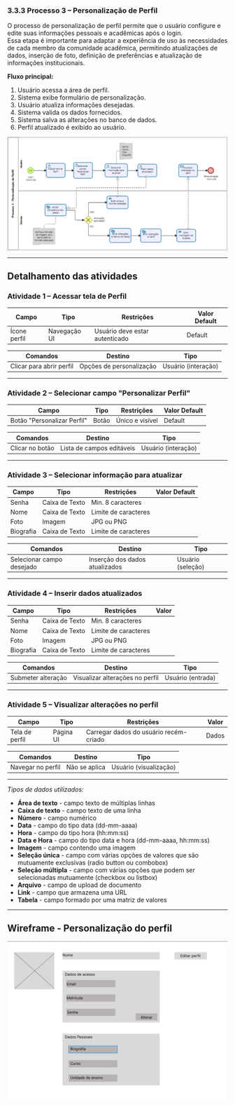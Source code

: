 ### 3.3.3 Processo 3 – Personalização de Perfil

O processo de personalização de perfil permite que o usuário configure e edite suas informações pessoais e acadêmicas após o login.  
Essa etapa é importante para adaptar a experiência de uso às necessidades de cada membro da comunidade acadêmica, permitindo atualizações de dados, inserção de foto, definição de preferências e atualização de informações institucionais.  

**Fluxo principal:**  
1. Usuário acessa a área de perfil.  
2. Sistema exibe formulário de personalização.  
3. Usuário atualiza informações desejadas.  
4. Sistema valida os dados fornecidos.  
5. Sistema salva as alterações no banco de dados.  
6. Perfil atualizado é exibido ao usuário.  

![PROCESSO 3 - Personalização de Perfil](../images/p3_PersonalizacaoPerfil.png "Modelo BPMN do Processo 3.")

---

## Detalhamento das atividades  

### Atividade 1 – Acessar tela de Perfil 

| **Campo**         | **Tipo**       | **Restrições**                 | **Valor Default**  |
|-------------------|----------------|--------------------------------|------------|
| Ícone perfil      | Navegação UI   | Usuário deve estar autenticado |  Default   |

| **Comandos**      | **Destino**            | **Tipo**   |
|-------------------|------------------------|------------|
| Clicar para abrir perfil| Opções de personalização | Usuário (interação) |

---

### Atividade 2 – Selecionar campo "Personalizar Perfil" 

| **Campo**             | **Tipo**        | **Restrições**    | **Valor Default** |
|-----------------------|-----------------|-------------------|-------------------|
| Botão "Personalizar Perfil" | Botão     | Único e visível   |    Default        |

| **Comandos**          | **Destino**               | **Tipo**            |
|-----------------------|---------------------------|---------------------|
| Clicar no botão       | Lista de campos editáveis | Usuário (interação) |


---

### Atividade 3 – Selecionar informação para atualizar 

| Campo | Tipo | Restrições |  **Valor Default** |
|-------|------|------------|------------|
| Senha | Caixa de Texto | Min. 8 caracteres| |
| Nome  | Caixa de Texto | Limite de caracteres | | |
| Foto  | Imagem         | JPG ou PNG | | |
| Biografia | Caixa de Texto |  Limite de caracteres | |


| **Comandos**       | **Destino**                | **Tipo**   |
|--------------------|----------------------------|------------|
| Selecionar campo desejado| Inserção dos dados atualizados    | Usuário (seleção) |

---

### Atividade 4 – Inserir dados atualizados

| Campo | Tipo | Restrições |  **Valor** |
|-------|------|------------|------------|
| Senha | Caixa de Texto | Min. 8 caracteres| |
| Nome  | Caixa de Texto | Limite de caracteres | | |
| Foto  | Imagem         | JPG ou PNG | | |
| Biografia | Caixa de Texto |  Limite de caracteres | |


| **Comandos**       | **Destino**                | **Tipo**   |
|--------------------|----------------------------|------------|
| Submeter alteração | Visualizar alterações no perfil | Usuário (entrada) |

---

### Atividade 5 – Visualizar alterações no perfil 

| **Campo**            | **Tipo**    | **Restrições**                         | **Valor** |
|----------------------|-------------|----------------------------------------|-----------|
| Tela de perfil       | Página UI   | Carregar dados do usuário recém-criado | Dados     |

| **Comandos**       | **Destino**          | **Tipo**   |
|--------------------|----------------------|------------|
| Navegar no perfil  | Não se aplica        | Usuário (visualização) |

---

_Tipos de dados utilizados:_  

* **Área de texto** - campo texto de múltiplas linhas  
* **Caixa de texto** - campo texto de uma linha  
* **Número** - campo numérico  
* **Data** - campo do tipo data (dd-mm-aaaa)  
* **Hora** - campo do tipo hora (hh:mm:ss)  
* **Data e Hora** - campo do tipo data e hora (dd-mm-aaaa, hh:mm:ss)  
* **Imagem** - campo contendo uma imagem  
* **Seleção única** - campo com várias opções de valores que são mutuamente exclusivas (radio button ou combobox)  
* **Seleção múltipla** - campo com várias opções que podem ser selecionadas mutuamente (checkbox ou listbox)  
* **Arquivo** - campo de upload de documento  
* **Link** - campo que armazena uma URL  
* **Tabela** - campo formado por uma matriz de valores  

---

## Wireframe - Personalização do perfil

![WIREFRAME - PROCESSO 3 - Personalização](../images/wireframe_personalizacao.png)
